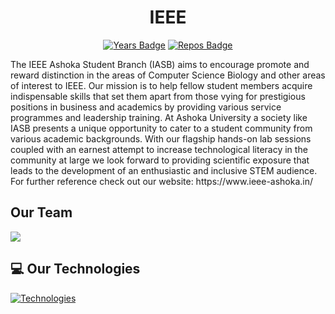 <h1 align="center" id="title">IEEE</h1>

<div align="center" id="badges">
  
[![Years Badge](https://badges.pufler.dev/years/ieee-ashoka-it)](https://badges.pufler.dev) [![Repos Badge](https://badges.pufler.dev/repos/ieee-ashoka-it)](https://badges.pufler.dev) 

</div>

<p id="description">The IEEE Ashoka Student Branch (IASB) aims to encourage promote and reward distinction in the areas of Computer Science Biology and other areas of interest to IEEE. Our mission is to help fellow student members acquire indispensable skills that set them apart from those vying for prestigious positions in business and academics by providing various service programmes and leadership training. At Ashoka University a society like IASB presents a unique opportunity to cater to a student community from various academic backgrounds. With our flagship hands-on lab sessions coupled with an earnest attempt to increase technological literacy in the community at large we look forward to providing scientific exposure that leads to the development of an enthusiastic and inclusive STEM audience. For further reference check out our website: https://www.ieee-ashoka.in/</p>

## Our Team
<a href="https://github.com/ieee-ashoka-it/ieee-website/graphs/contributors">
  <img src="https://contrib.rocks/image?repo=ieee-ashoka-it/ieee-website" />
</a>
  
## 💻 Our Technologies  

[![Technologies](https://skillicons.dev/icons?i=nextjs,supabase,react,express,python,c,aws)](https://skillicons.dev)


